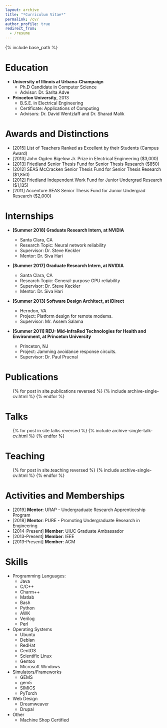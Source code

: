 ```yaml
---
layout: archive
title: "*Curriculum Vitae*"
permalink: /cv/
author_profile: true
redirect_from:
  - /resume
---
```


{% include base_path %}

Education
======
* **University of Illinois at Urbana-Champaign**
  * Ph.D Candidate in Computer Science
  * Advisor: Dr. Sarita Adve
* **Princeton University**, 2013
  * B.S.E. in Electrical Engineering
  * Certificate: Applications of Computing
  * Advisors: Dr. David Wentzlaff and Dr. Sharad Malik

Awards and Distinctions 
=====
* [2015] List of Teachers Ranked as Excellent by their Students (Campus Award)
* [2013] John Ogden Bigelow Jr. Prize in Electrical Engineering ($3,000)
* [2013] Friedland Senior Thesis Fund for Senior Thesis Research ($850)
* [2012] SEAS McCracken Senior Thesis Fund for Senior Thesis Research ($1,850)
* [2012] Friedland Independent Work Fund for Junior Undergrad Research ($1,135)
* [2011] Accenture SEAS Senior Thesis Fund for Junior Undergrad Research ($2,000)

Internships
======
* **[Summer 2018] Graduate Research Intern, at NVIDIA**
  * Santa Clara, CA
  * Research Topic: Neural network reliability
  * Supervisor: Dr. Steve Keckler
  * Mentor: Dr. Siva Hari

* **[Summer 2017] Graduate Research Intern, at NVIDIA**
  * Santa Clara, CA
  * Research Topic: General-purpose GPU reliability
  * Supervisor: Dr. Steve Keckler
  * Mentor: Dr. Siva Hari

* **[Summer 2013] Software Design Architect, at iDirect**
  * Herndon, VA
  * Project: Platform design for remote modems.
  * Supervisor: Mr. Assem Salama

* **[Summer 2011] REU: Mid-InfraRed Technologies for Health and Environment, at Princeton University**
  * Princeton, NJ
  * Project: Jamming avoidance response circuits.
  * Supervisor: Dr. Paul Prucnal

Publications
======
  <ul>{% for post in site.publications reversed %}
    {% include archive-single-cv.html %}
  {% endfor %}</ul>
  
Talks
======
  <ul>{% for post in site.talks reversed %}
    {% include archive-single-talk-cv.html %}
  {% endfor %}</ul>
  
Teaching
======
  <ul>{% for post in site.teaching reversed %}
    {% include archive-single-cv.html %}
  {% endfor %}</ul>
 
Activities and Memberships
======
* [2019] **Mentor**: URAP - Undergraduate Research Apprenticeship Program
* [2018] **Mentor**: PURE - Promoting Undergraduate Research in Engineering
* [2014-Present] **Member**: UIUC Graduate Ambassador
* [2013-Present] **Member**: IEEE
* [2013-Present] **Member**: ACM


Skills
======
* Programming Languages:
  * Java
  * C/C++
  * Charm++
  * Matlab
  * Bash
  * Python
  * AWK
  * Verilog
  * Perl
* Operating Systems
  * Ubuntu
  * Debian
  * RedHat
  * CentOS
  * Scientific Linux
  * Gentoo
  * Microsoft Windows
* Simulators/Frameworks
  * GEMS
  * gem5
  * SIMICS
  * PyTorch
* Web Design
  * Dreamweaver
  * Drupal
* Other
  * Machine Shop Certified 

